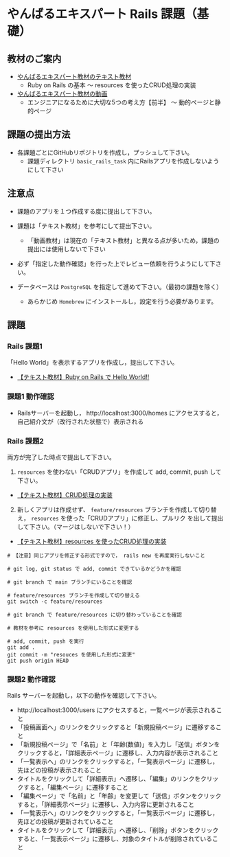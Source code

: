 # やんばるエキスパート Rails 課題（基礎）

## 教材のご案内

- [やんばるエキスパート教材のテキスト教材](https://www.yanbaru-code.com/)
  - Ruby on Rails の基本 〜 resources を使ったCRUD処理の実装
- [やんばるエキスパート教材の動画](https://www.yanbaru-code.com/movies)
  - エンジニアになるために大切な5つの考え方【前半】 〜 動的ページと静的ページ

## 課題の提出方法

- 各課題ごとにGitHubリポジトリを作成し，プッシュして下さい。
  - 課題ディレクトリ `basic_rails_task` 内にRailsアプリを作成しないようにして下さい

## 注意点

- 課題のアプリを１つ作成する度に提出して下さい。

- 課題は「テキスト教材」を参考にして提出下さい。
  - 「動画教材」は現在の「テキスト教材」と異なる点が多いため，課題の提出には使用しないで下さい

- 必ず「指定した動作確認」を行った上でレビュー依頼を行うようにして下さい。

- データベースは `PostgreSQL` を指定して進めて下さい。（最初の課題を除く）
  - あらかじめ `Homebrew` にインストールし，設定を行う必要があります。

## 課題

### Rails 課題1

「Hello World」を表示するアプリを作成し，提出して下さい。
- [【テキスト教材】Ruby on Rails で Hello World!!](https://www.yanbaru-code.com/texts/209)

### 課題1 動作確認

- Railsサーバーを起動し， http://localhost:3000/homes にアクセスすると，自己紹介文が（改行された状態で）表示される

### Rails 課題2

両方が完了した時点で提出して下さい。

1. `resources` を使わない「CRUDアプリ」を作成して add, commit, push して下さい。

- [【テキスト教材】CRUD処理の実装](https://www.yanbaru-code.com/texts/211)

2. 新しくアプリは作成せず、 `feature/resources` ブランチを作成して切り替え， `resources` を使った「CRUDアプリ」に修正し、プルリク を出して提出して下さい。（マージはしないで下さい！）

- [【テキスト教材】resources を使ったCRUD処理の実装](https://www.yanbaru-code.com/texts/214)

```none:課題2-2の進め方
# 【注意】同じアプリを修正する形式ですので， rails new を再度実行しないこと

# git log, git status で add, commit できているかどうかを確認

# git branch で main ブランチにいることを確認

# feature/resources ブランチを作成して切り替える
git switch -c feature/resources

# git branch で feature/resources に切り替わっていることを確認

# 教材を参考に resources を使用した形式に変更する

# add, commit, push を実行
git add .
git commit -m "resouces を使用した形式に変更"
git push origin HEAD
```

### 課題2 動作確認

Rails サーバーを起動し，以下の動作を確認して下さい。

- http://localhost:3000/users にアクセスすると，一覧ページが表示されること
- 「投稿画面へ」のリンクをクリックすると「新規投稿ページ」に遷移すること
- 「新規投稿ページ」で「名前」と「年齢(数値)」を入力し「送信」ボタンをクリックすると，「詳細表示ページ」に遷移し、入力内容が表示されること
- 「一覧表示へ」のリンクをクリックすると，「一覧表示ページ」に遷移し，先ほどの投稿が表示されること
- タイトルをクリックして「詳細表示」へ遷移し、「編集」のリンクをクリックすると，「編集ページ」に遷移すること
- 「編集ページ」で「名前」と「年齢」を変更して「送信」ボタンをクリックすると，「詳細表示ページ」に遷移し、入力内容に更新されること
- 「一覧表示へ」のリンクをクリックすると，「一覧表示ページ」に遷移し，先ほどの投稿が更新されていること
- タイトルをクリックして「詳細表示」へ遷移し、「削除」ボタンをクリックすると、「一覧表示ページ」に遷移し、対象のタイトルが削除されていること
